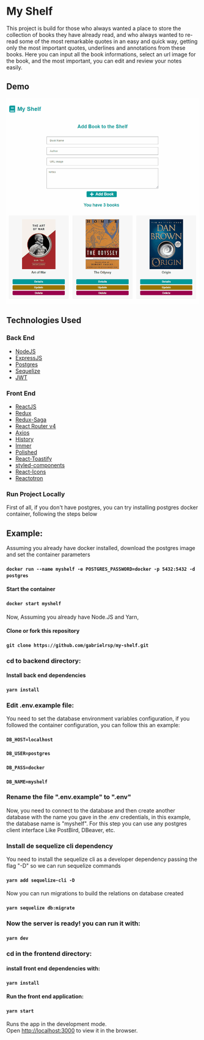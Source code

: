 # My Shelf

This project is build for those who always wanted a place to store the collection of books they have already read, and who always wanted to re-read some of the most remarkable quotes in an easy and quick way, getting only the most important quotes, underlines and annotations from these books.
Here you can input all the book informations, select an url image for the book, and the most important, you can edit and review your notes easily. 

## Demo

![](MyShelfDemo.gif)

## Technologies Used
  
  ### Back End
  
  -  [NodeJS](https://nodejs.org/)
  -  [ExpressJS](https://expressjs.com/)
  -  [Postgres](https://postgresql.org/)
  -  [Sequelize](https://sequelize.org/master/)
  -  [JWT](https://jwt.io/)
  
  ### Front End   
  
  -  [ReactJS](https://reactjs.org/)
  -  [Redux](https://redux.js.org/)
  -  [Redux-Saga](https://redux-saga.js.org/)
  -  [React Router v4](https://github.com/ReactTraining/react-router)
  -  [Axios](https://github.com/axios/axios)
  -  [History](https://www.npmjs.com/package/history)
  -  [Immer](https://github.com/immerjs/immer)
  -  [Polished](https://polished.js.org/)
  -  [React-Toastify](https://fkhadra.github.io/react-toastify/)
  -  [styled-components](https://www.styled-components.com/)
  -  [React-Icons](https://react-icons.netlify.com/)
  -  [Reactotron](https://infinite.red/reactotron)
   

### Run Project Locally

First of all, if you don't have postgres, you can try installing postgres docker container, following the steps below

## Example:
Assuming you already have docker installed, download the postgres image and set the container parameters

#### `docker run --name myshelf -e POSTGRES_PASSWORD=docker -p 5432:5432 -d postgres`


####  Start the container

#### `docker start myshelf`

Now, Assuming you already have Node.JS and Yarn, 


#### Clone or fork this repository

#### `git clone https://github.com/gabrielrsp/my-shelf.git`


### cd to backend directory:

#### Install back end dependencies

#### `yarn install`


### Edit .env.example file:

You need to set the database environment variables configuration, if you followed the container configuration, you can follow this an example:

#### `DB_HOST=localhost`
#### `DB_USER=postgres`
#### `DB_PASS=docker`
#### `DB_NAME=myshelf`


### Rename the file ".env.example" to ".env" 

Now, you need to connect to the database and then create another database with the name you gave in the .env credentials, in this example, the database name is "myshelf". For this step you can use any postgres client interface Like PostBird, DBeaver, etc.


### Install de sequelize cli dependency 

You need to install the sequelize cli as a developer dependency passing the flag "-D" so we can run sequelize commands

#### `yarn add sequelize-cli -D`

Now you can run migrations to build the relations on database created

#### `yarn sequelize db:migrate`


### Now the server is ready! you can run it with:

#### `yarn dev`


### cd in the frontend directory:

#### install front end dependencies with:

 #### `yarn install`

#### Run the front end application:

#### `yarn start`


Runs the app in the development mode.<br />
Open [http://localhost:3000](http://localhost:3000) to view it in the browser.


